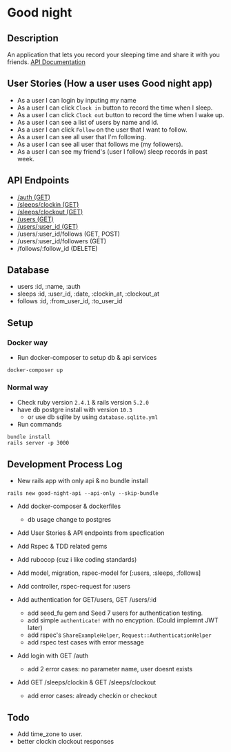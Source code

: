 # Good night

## Description
An application that lets you record your sleeping time and share it with you friends.
[API Documentation](API_DOC.md)

## User Stories (How a user uses Good night app)
* As a user I can login by inputing my name
* As a user I can click `Clock in` button to record the time when I sleep.
* As a user I can click `Clock out` button to record the time when I wake up.
* As a user I can see a list of users by name and id.
* As a user I can click `Follow` on the user that I want to follow.
* As a user I can see all user that I'm following.
* As a user I can see all user that follows me (my followers).
* As a user I can see my friend's (user I follow) sleep records in past week.

## API Endpoints
* [/auth (GET)](API_DOC.md#get-auth)
* [/sleeps/clockin (GET)](API_DOC.md#get-sleepsclockin)
* [/sleeps/clockout (GET)](API_DOC.md#get-sleepsclockout)
* [/users (GET)](API_DOC.md#get-users)
* [/users/:user_id (GET)](API_DOC.md#get-usersid)
* /users/:user_id/follows (GET, POST)
* /users/:user_id/followers (GET)
* /follows/:follow_id (DELETE)

## Database
* users :id, :name, :auth
* sleeps :id, :user_id, :date, :clockin_at, :clockout_at
* follows :id, :from_user_id, :to_user_id

## Setup
### Docker way
* Run docker-composer to setup db & api services
```
docker-composer up
```

### Normal way
* Check ruby version `2.4.1` & rails version `5.2.0`
* have db postgre install with version `10.3`
    - or use db sqlite by using `database.sqlite.yml`
* Run commands
```
bundle install
rails server -p 3000
```

## Development Process Log
* New rails app with only api & no bundle install
```
rails new good-night-api --api-only --skip-bundle
```

* Add docker-composer & dockerfiles
    - db usage change to postgres

* Add User Stories & API endpoints from specfication

* Add Rspec & TDD related gems

* Add rubocop (cuz i like coding standards)

* Add model, migration, rspec-model for [:users, :sleeps, :follows]

* Add controller, rspec-request for :users

* Add authentication for GET/users, GET /users/:id
    - add seed_fu gem and Seed 7 users for authentication testing.
    - add simple `authenticate!` with no encyption. (Could implemnt JWT later)
    - add rspec's `ShareExampleHelper`, `Request::AuthenticationHelper`
    - add rspec test cases with error message

* Add login with GET /auth
    - add 2 error cases: no parameter name, user doesnt exists

* Add GET /sleeps/clockin & GET /sleeps/clockout
    - add error cases: already checkin or checkout

## Todo
- Add time_zone to user.
- better clockin clockout responses